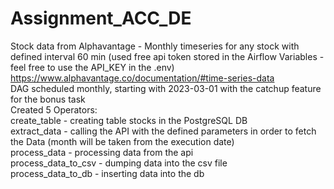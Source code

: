 # Assignment_ACC_DE


Stock data from Alphavantage - Monthly timeseries for any stock with defined interval 60 min (used free api token stored in the Airflow Variables - feel free to use the API_KEY in the .env)
<br>
https://www.alphavantage.co/documentation/#time-series-data
<br>
DAG scheduled monthly, starting with 2023-03-01 with the catchup feature for the bonus task
<br>
Created 5 Operators:
<br>
create_table - creating table stocks in the PostgreSQL DB
<br>
extract_data - calling the API with the defined parameters in order to fetch the Data (month will be taken from the execution date)
<br>
process_data - processing data from the api
<br>
process_data_to_csv - dumping data into the csv file
<br>
process_data_to_db - inserting data into the db
